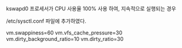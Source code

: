 kswapd0 프로세서가 CPU 사용율 100% 사용 하여,
지속적으로 실행되는 경우 

/etc/sysctl.conf 파일에 추가하였다.

vm.swappiness=60
vm.vfs_cache_pressure=30
vm.dirty_background_ratio=10
vm.dirty_ratio=30
